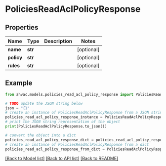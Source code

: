 # PoliciesReadAclPolicyResponse


## Properties

Name | Type | Description | Notes
------------ | ------------- | ------------- | -------------
**name** | **str** |  | [optional] 
**policy** | **str** |  | [optional] 
**rules** | **str** |  | [optional] 

## Example

```python
from ahvac.models.policies_read_acl_policy_response import PoliciesReadAclPolicyResponse

# TODO update the JSON string below
json = "{}"
# create an instance of PoliciesReadAclPolicyResponse from a JSON string
policies_read_acl_policy_response_instance = PoliciesReadAclPolicyResponse.from_json(json)
# print the JSON string representation of the object
print(PoliciesReadAclPolicyResponse.to_json())

# convert the object into a dict
policies_read_acl_policy_response_dict = policies_read_acl_policy_response_instance.to_dict()
# create an instance of PoliciesReadAclPolicyResponse from a dict
policies_read_acl_policy_response_from_dict = PoliciesReadAclPolicyResponse.from_dict(policies_read_acl_policy_response_dict)
```
[[Back to Model list]](../README.md#documentation-for-models) [[Back to API list]](../README.md#documentation-for-api-endpoints) [[Back to README]](../README.md)


